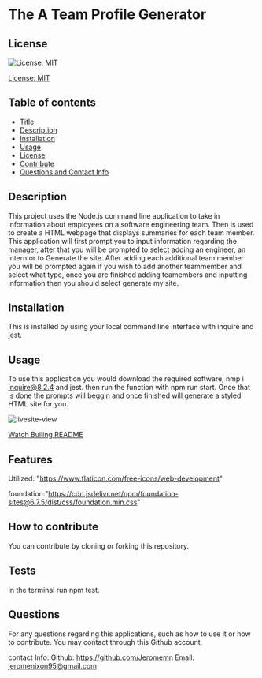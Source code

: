 
# The A Team Profile Generator

## License
![License: MIT](https://img.shields.io/badge/License-MIT-yellow.svg)

[License: MIT](https://opensource.org/licenses/MIT)
	

## Table of contents
* [Title](#title) 
* [Description](#description)
* [Installation](#installation)
* [Usage](#usage)
* [License](#license)
* [Contribute](#contribute)
* [Questions and Contact Info](#questions)


## Description
This project uses the Node.js command line application to take in information about employees on a software engineering team. Then is used to create a HTML webpage that displays summaries for each team member.  This application will first prompt you to input information regarding the manager, after that you will be prompted to select adding an engineer, an intern or to Generate the site. After adding each additional team member you will be prompted again if you wish to add another teammember and select what type, once you are finished adding teamembers and inputting information then you should select generate my site. 
    
## Installation
This is installed by using your local command line interface with inquire and jest.

## Usage
To use this application you would download the required software, nmp i inquire@8.2.4 and jest. then run the function with npm run start. Once that is done the prompts will beggin and once finished will generate a styled HTML site for you. 


![livesite-view](https://user-images.githubusercontent.com/112592440/195460665-1a3d4738-d4b5-46e5-ad03-ddba9cf2e48e.jpg)



[Watch Builing README](https://drive.google.com/file/d/1fr3PnGfCTH22NLVzFrWhtWBfyCuLAB4d/view)
    
## Features
Utilized: "https://www.flaticon.com/free-icons/web-development" 

foundation:"https://cdn.jsdelivr.net/npm/foundation-sites@6.7.5/dist/css/foundation.min.css" 

## How to contribute
You can contribute by cloning or forking this repository.

## Tests
In the terminal run npm test.

## Questions
For any questions regarding this applications, such as how to use it or how to contribute. You may contact through this Github account.

contact Info:
Github: https://github.com/Jeromemn
Email: [jeromenixon95@gmail.com](mailto:jeromenixon95@gmail.com)
